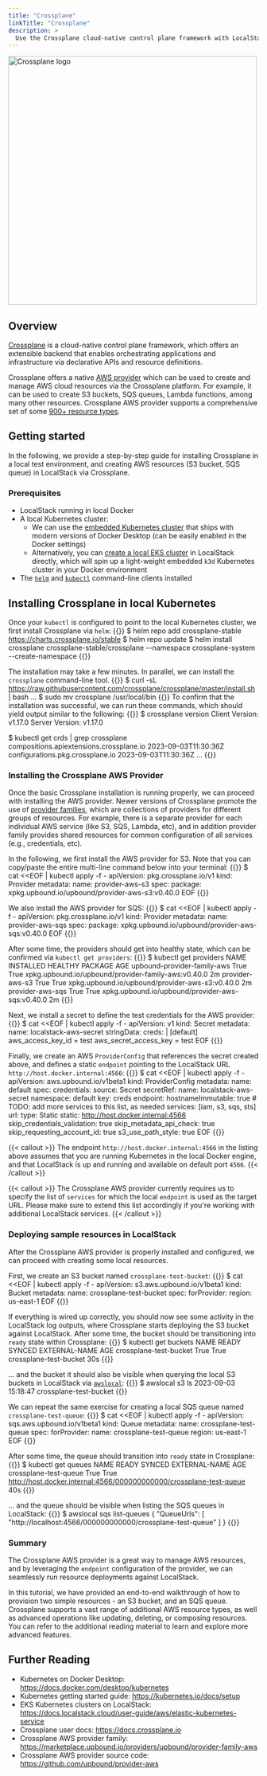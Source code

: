 ```yaml
---
title: "Crossplane"
linkTitle: "Crossplane"
description: >
  Use the Crossplane cloud-native control plane framework with LocalStack
---
```


<img src="logo-crossplane.svg" width="500px" alt="Crossplane logo">

## Overview

[Crossplane](https://www.crossplane.io) is a cloud-native control plane framework, which offers an extensible backend that enables orchestrating applications and infrastructure via declarative APIs and resource definitions.

Crossplane offers a native [AWS provider](https://github.com/upbound/provider-aws) which can be used to create and manage AWS cloud resources via the Crossplane platform.
For example, it can be used to create S3 buckets, SQS queues, Lambda functions, among many other resources.
Crossplane AWS provider supports a comprehensive set of some [900+ resource types](https://marketplace.upbound.io/providers/upbound/provider-aws).

## Getting started

In the following, we provide a step-by-step guide for installing Crossplane in a local test environment, and creating AWS resources (S3 bucket, SQS queue) in LocalStack via Crossplane.

### Prerequisites

* LocalStack running in local Docker
* A local Kubernetes cluster:
  * We can use the [embedded Kubernetes cluster](https://docs.docker.com/desktop/kubernetes) that ships with modern versions of Docker Desktop (can be easily enabled in the Docker settings)
  * Alternatively, you can [create a local EKS cluster](https://docs.localstack.cloud/user-guide/aws/elastic-kubernetes-service/#create-an-embedded-kubernetes-cluster) in LocalStack directly, which will spin up a light-weight embedded `k3d` Kubernetes cluster in your Docker environment
* The [`helm`](https://helm.sh) and [`kubectl`](https://kubernetes.io/docs/tasks/tools/#kubectl) command-line clients installed

## Installing Crossplane in local Kubernetes

Once your `kubectl` is configured to point to the local Kubernetes cluster, we first install Crossplane via `helm`:
{{<command>}}
$ helm repo add crossplane-stable https://charts.crossplane.io/stable
$ helm repo update
$ helm install crossplane crossplane-stable/crossplane --namespace crossplane-system --create-namespace
{{</command>}}

The installation may take a few minutes.
In parallel, we can install the `crossplane` command-line tool.
{{<command>}}
$ curl -sL https://raw.githubusercontent.com/crossplane/crossplane/master/install.sh | bash
<disable-copy>...</disable-copy>
$ sudo mv crossplane /usr/local/bin
{{</command>}}
To confirm that the installation was successful, we can run these commands, which should yield output similar to the following:
{{<command>}}
$ crossplane version
<disable-copy>Client Version: v1.17.0
Server Version: v1.17.0</disable-copy>

$ kubectl get crds | grep crossplane
<disable-copy>compositions.apiextensions.crossplane.io                     2023-09-03T11:30:36Z
configurations.pkg.crossplane.io                             2023-09-03T11:30:36Z
...</disable-copy>
{{</command>}}

### Installing the Crossplane AWS Provider

Once the basic Crossplane installation is running properly, we can proceed with installing the AWS provider.
Newer versions of Crossplane promote the use of [provider families](https://docs.upbound.io/providers/provider-families), which are collections of providers for different groups of resources.
For example, there is a separate provider for each individual AWS service (like S3, SQS, Lambda, etc), and in addition provider family provides shared resources for common configuration of all services (e.g., credentials, etc).

In the following, we first install the AWS provider for S3.
Note that you can copy/paste the entire multi-line command below into your terminal:
{{<command>}}
$ cat <<EOF | kubectl apply -f -
apiVersion: pkg.crossplane.io/v1
kind: Provider
metadata:
  name: provider-aws-s3
spec:
  package: xpkg.upbound.io/upbound/provider-aws-s3:v0.40.0
EOF
{{</command>}}

We also install the AWS provider for SQS:
{{<command>}}
$ cat <<EOF | kubectl apply -f -
apiVersion: pkg.crossplane.io/v1
kind: Provider
metadata:
  name: provider-aws-sqs
spec:
  package: xpkg.upbound.io/upbound/provider-aws-sqs:v0.40.0
EOF
{{</command>}}

After some time, the providers should get into healthy state, which can be confirmed via `kubectl get providers`:
{{<command>}}
$ kubectl get providers<disable-copy>
NAME                          INSTALLED   HEALTHY   PACKAGE                                               AGE
upbound-provider-family-aws   True        True      xpkg.upbound.io/upbound/provider-family-aws:v0.40.0   2m
provider-aws-s3               True        True      xpkg.upbound.io/upbound/provider-aws-s3:v0.40.0       2m
provider-aws-sqs              True        True      xpkg.upbound.io/upbound/provider-aws-sqs:v0.40.0      2m
</disable-copy>
{{</command>}}

Next, we install a secret to define the test credentials for the AWS provider:
{{<command>}}
$ cat <<EOF | kubectl apply -f -
apiVersion: v1
kind: Secret
metadata:
  name: localstack-aws-secret
stringData:
  creds: |
    [default]
    aws_access_key_id = test
    aws_secret_access_key = test
EOF
{{</command>}}

Finally, we create an AWS  `ProviderConfig` that references the secret created above, and defines a static `endpoint` pointing to the LocalStack URL `http://host.docker.internal:4566`:
{{<command>}}
$ cat <<EOF | kubectl apply -f -
apiVersion: aws.upbound.io/v1beta1
kind: ProviderConfig
metadata:
  name: default
spec:
  credentials:
    source: Secret
    secretRef:
      name: localstack-aws-secret
      namespace: default
      key: creds
  endpoint:
    hostnameImmutable: true
    # TODO: add more services to this list, as needed
    services: [iam, s3, sqs, sts]
    url:
      type: Static
      static: http://host.docker.internal:4566
  skip_credentials_validation: true
  skip_metadata_api_check: true
  skip_requesting_account_id: true
  s3_use_path_style: true
EOF
{{</command>}}

{{< callout >}}
The endpoint `http://host.docker.internal:4566` in the listing above assumes that you are running Kubernetes in the local Docker engine, and that LocalStack is up and running and available on default port `4566`.
{{< /callout >}}

{{< callout >}}
The Crossplane AWS provider currently requires us to specify the list of `services` for which the local `endpoint` is used as the target URL.
Please make sure to extend this list accordingly if you're working with additional LocalStack services.
{{< /callout >}}

### Deploying sample resources in LocalStack

After the Crossplane AWS provider is properly installed and configured, we can proceed with creating some local resources.

First, we create an S3 bucket named `crossplane-test-bucket`:
{{<command>}}
$ cat <<EOF | kubectl apply -f -
apiVersion: s3.aws.upbound.io/v1beta1
kind: Bucket
metadata:
  name: crossplane-test-bucket
spec:
  forProvider:
    region: us-east-1
EOF
{{</command>}}

If everything is wired up correctly, you should now see some activity in the LocalStack log outputs, where Crossplane starts deploying the S3 bucket against LocalStack.
After some time, the bucket should be transitioning into `ready` state within Crossplane:
{{<command>}}
$ kubectl get buckets<disable-copy>
NAME                     READY   SYNCED   EXTERNAL-NAME            AGE
crossplane-test-bucket   True    True     crossplane-test-bucket   30s
</disable-copy>
{{</command>}}

...
and the bucket it should also be visible when querying the local S3 buckets in LocalStack via [`awslocal`](https://github.com/localstack/awscli-local):
{{<command>}}
$ awslocal s3 ls<disable-copy>
2023-09-03 15:18:47 crossplane-test-bucket
</disable-copy>
{{</command>}}

We can repeat the same exercise for creating a local SQS queue named `crossplane-test-queue`:
{{<command>}}
$ cat <<EOF | kubectl apply -f -
apiVersion: sqs.aws.upbound.io/v1beta1
kind: Queue
metadata:
  name: crossplane-test-queue
spec:
  forProvider:
    name: crossplane-test-queue
    region: us-east-1
EOF
{{</command>}}

After some time, the queue should transition into `ready` state in Crossplane:
{{<command>}}
$ kubectl get queues<disable-copy>
NAME                    READY   SYNCED   EXTERNAL-NAME                                                         AGE
crossplane-test-queue   True    True     http://host.docker.internal:4566/000000000000/crossplane-test-queue   40s
</disable-copy>
{{</command>}}

...
and the queue should be visible when listing the SQS queues in LocalStack:
{{<command>}}
$ awslocal sqs list-queues<disable-copy>
{
    "QueueUrls": [
        "http://localhost:4566/000000000000/crossplane-test-queue"
    ]
}
</disable-copy>
{{</command>}}

### Summary

The Crossplane AWS provider is a great way to manage AWS resources, and by leveraging the `endpoint` configuration of the provider, we can seamlessly run resource deployments against LocalStack.

In this tutorial, we have provided an end-to-end walkthrough of how to provision two simple resources - an S3 bucket, and an SQS queue.
Crossplane supports a vast range of additional AWS resource types, as well as advanced operations like updating, deleting, or composing resources.
You can refer to the additional reading material to learn and explore more advanced features.

## Further Reading

* Kubernetes on Docker Desktop: https://docs.docker.com/desktop/kubernetes
* Kubernetes getting started guide: https://kubernetes.io/docs/setup
* EKS Kubernetes clusters on LocalStack: https://docs.localstack.cloud/user-guide/aws/elastic-kubernetes-service
* Crossplane user docs: https://docs.crossplane.io
* Crossplane AWS provider family: https://marketplace.upbound.io/providers/upbound/provider-family-aws
* Crossplane AWS provider source code: https://github.com/upbound/provider-aws
